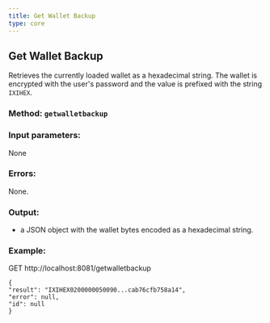 ```yaml
---
title: Get Wallet Backup
type: core
---
```

## Get Wallet Backup
Retrieves the currently loaded wallet as a hexadecimal string. The wallet is encrypted with the user's password and the value is prefixed with the string `IXIHEX`.
### Method: `getwalletbackup`
### Input parameters:
None

### Errors:
None.

### Output:
- a JSON object with the wallet bytes encoded as a hexadecimal string.

### Example:
GET http://localhost:8081/getwalletbackup
```
{
"result": "IXIHEX0200000050090...cab76cfb758a14",
"error": null,
"id": null
}
```
